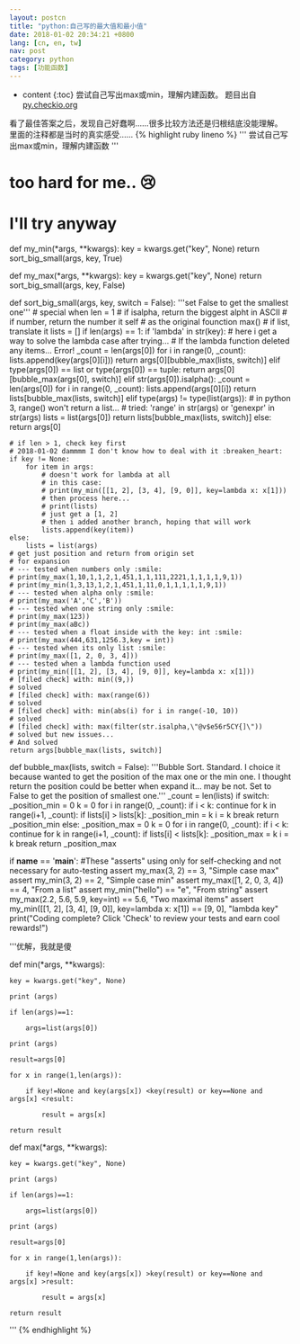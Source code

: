 ```yaml
---
layout: postcn
title: "python:自己写的最大值和最小值"
date: 2018-01-02 20:34:21 +0800
lang: [cn, en, tw]
nav: post
category: python
tags: [功能函数]
---
```


* content
{:toc}
尝试自己写出max或min，理解内建函数。
题目出自[py.checkio.org](py.checkio.org)
<!-- more -->
看了最佳答案之后，发现自己好蠢啊……很多比较方法还是归根结底没能理解。
里面的注释都是当时的真实感受……
{% highlight ruby lineno %}
'''
尝试自己写出max或min，理解内建函数
'''

# too hard for me.. :cry:
# I'll try anyway
def my_min(*args, **kwargs):
    key = kwargs.get("key", None)
    return sort_big_small(args, key, True)


def my_max(*args, **kwargs):
    key = kwargs.get("key", None)
    return sort_big_small(args, key, False)


def sort_big_small(args, key, switch = False):
    '''set False to get the smallest one'''
    # special when len = 1
    # if isalpha, return the biggest alpht in ASCII
    # if number, return the number it self # as the original founction max()
    # if list, translate it
    lists = []
    if len(args) == 1:
        if 'lambda' in str(key):
            # here i get a way to solve the lambda case after trying...
            # If the lambda function deleted any items... Error!
            _count = len(args[0])
            for i in range(0, _count):
                lists.append(key(args[0][i]))
            return args[0][bubble_max(lists, switch)]
        elif type(args[0]) == list or type(args[0]) == tuple:
            return args[0][bubble_max(args[0], switch)]
        elif str(args[0]).isalpha():
            _count = len(args[0])
            for i in range(0, _count):
                lists.append(args[0][i])
            return lists[bubble_max(lists, switch)]
        elif type(args) != type(list(args)):
            # in python 3, range() won't return a list...
            # tried: 'range' in str(args) or 'genexpr' in str(args)
            lists = list(args[0])
            return lists[bubble_max(lists, switch)]
        else:
            return args[0]

    # if len > 1, check key first
    # 2018-01-02 dammmm I don't know how to deal with it :breaken_heart:
    if key != None:
        for item in args:
            # doesn't work for lambda at all
            # in this case:
            # print(my_min([[1, 2], [3, 4], [9, 0]], key=lambda x: x[1]))
            # then process here...
            # print(lists)
            # just get a [1, 2]
            # then i added another branch, hoping that will work
            lists.append(key(item))
    else:
        lists = list(args)
    # get just position and return from origin set
    # for expansion
    # --- tested when numbers only :smile:
    # print(my_max(1,10,1,1,2,1,451,1,1,111,2221,1,1,1,1,9,1))
    # print(my_min(1,3,13,1,2,1,451,1,11,0,1,1,1,1,1,9,1))
    # --- tested when alpha only :smile:
    # print(my_max('A','C','B'))
    # --- tested when one string only :smile:
    # print(my_max(123))
    # print(my_max(aBc))
    # --- tested when a float inside with the key: int :smile:
    # print(my_max(444,631,1256.3,key = int))
    # --- tested when its only list :smile:
    # print(my_max([1, 2, 0, 3, 4]))
    # --- tested when a lambda function used
    # print(my_min([[1, 2], [3, 4], [9, 0]], key=lambda x: x[1]))
    # [filed check] with: min((9,))
    # solved
    # [filed check] with: max(range(6))
    # solved
    # [filed check] with: min(abs(i) for i in range(-10, 10))
    # solved
    # [filed check] with: max(filter(str.isalpha,\"@v$e56r5CY{]\"))
    # solved but new issues...
    # And solved
    return args[bubble_max(lists, switch)]


def bubble_max(lists, switch = False):
    '''Bubble Sort. Standard.
    I choice it because wanted to get the position of the max one or the min one.
    I thought return the position could be better when expand it... may be not.
    Set to False to get the position of smallest one.'''
    _count = len(lists)
    if switch:
        _position_min = 0
        k = 0
        for i in range(0, _count):
            if i < k:
                continue
            for k in range(i+1, _count):
                if lists[i] > lists[k]:
                    _position_min = k
                    i = k
                    break
        return _position_min
    else:
        _position_max = 0
        k = 0
        for i in range(0, _count):
           if i < k:
               continue
           for k in range(i+1, _count):
               if lists[i] < lists[k]:
                   _position_max = k
                   i = k
                   break
        return _position_max

if __name__ == '__main__':
    #These "asserts" using only for self-checking and not necessary for auto-testing
    assert my_max(3, 2) == 3, "Simple case max"
    assert my_min(3, 2) == 2, "Simple case min"
    assert my_max([1, 2, 0, 3, 4]) == 4, "From a list"
    assert my_min("hello") == "e", "From string"
    assert my_max(2.2, 5.6, 5.9, key=int) == 5.6, "Two maximal items"
    assert my_min([[1, 2], [3, 4], [9, 0]], key=lambda x: x[1]) == [9, 0], "lambda key"
    print("Coding complete? Click 'Check' to review your tests and earn cool rewards!")


'''优解，我就是傻

def min(*args, **kwargs):

    key = kwargs.get("key", None)

    print (args)

    if len(args)==1: 

        args=list(args[0]) 

    print (args)

    result=args[0]

    for x in range(1,len(args)):

        if key!=None and key(args[x]) <key(result) or key==None and args[x] <result: 

            result = args[x]

    return result

    



def max(*args, **kwargs):

    key = kwargs.get("key", None)

    print (args)

    if len(args)==1: 

        args=list(args[0]) 

    print (args)

    result=args[0]

    for x in range(1,len(args)):

        if key!=None and key(args[x]) >key(result) or key==None and args[x] >result: 

            result = args[x]

    return result
'''
{% endhighlight %}